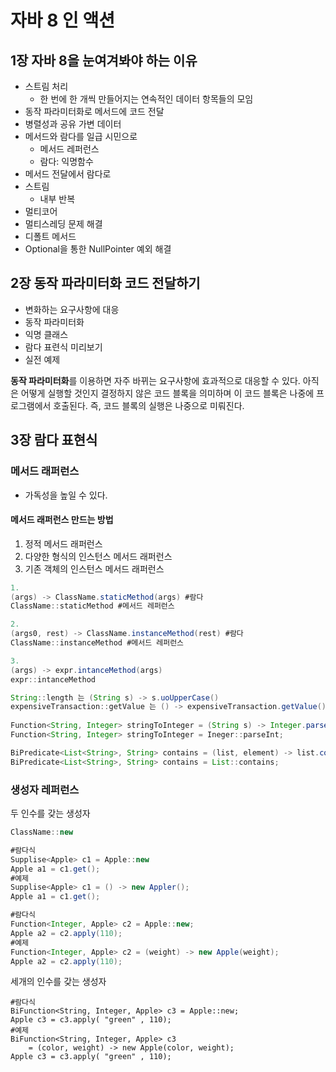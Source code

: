 # 자바 8 인 액션

## 1장 자바 8을 눈여겨봐야 하는 이유

- 스트림 처리
  - 한 번에 한 개씩 만들어지는 연속적인 데이터 항목들의 모임
- 동작 파라미터화로 메서드에 코드 전달
- 병렬성과 공유 가변 데이터
- 메서드와 람다를 일급 시민으로
  - 메서드 레퍼런스
  - 람다: 익명함수
- 메서드 전달에서 람다로
- 스트림
  - 내부 반복
- 멀티코어
- 멀티스레딩 문제 해결
- 디폴트 메서드
- Optional을 통한 NullPointer 예외 해결

## 2장 동작 파라미터화 코드 전달하기

- 변화하는 요구사항에 대응
- 동작 파라미터화
- 익명 클래스
- 람다 표련식 미리보기
- 실전 예제

**동작 파라미터화**를 이용하면 자주 바뀌는 요구사항에 효과적으로 대응할 수 있다.  아직은 어떻게 실행할 것인지 결정하지 않은 코드 블록을 의미하며 이 코드 블록은 나중에 프로그램에서 호출된다. 즉, 코드 블록의 실행은 나중으로 미뤄진다.



## 3장 람다 표현식

### 메서드 래퍼런스

- 가독성을 높일 수 있다.

#### 메서드 래퍼런스 만드는 방법

1. 정적 메서드 래퍼런스
2. 다양한 형식의 인스턴스 메서드 래퍼런스
3. 기존 객체의 인스턴스 메서드 래퍼런스

```java
1.
(args) -> ClassName.staticMethod(args) #람다
ClassName::staticMethod #메서드 레퍼런스

2.
(args0, rest) -> ClassName.instanceMethod(rest) #람다
ClassName::instanceMethod #메서드 레퍼런스

3.
(args) -> expr.intanceMethod(args)
expr::intanceMethod
```

```java
String::length 는 (String s) -> s.uoUpperCase()
expensiveTransaction::getValue 는 () -> expensiveTransaction.getValue()
    
Function<String, Integer> stringToInteger = (String s) -> Integer.parseInt(s);
Function<String, Integer> stringToInteger = Ineger::parseInt;

BiPredicate<List<String>, String> contains = (list, element) -> list.contains(element);
BiPredicate<List<String>, String> contains = List::contains;
```

### 생성자 레퍼런스

두 인수를 갖는 생성자

```java
ClassName::new

#람다식
Supplise<Apple> c1 = Apple::new
Apple a1 = c1.get();
#예제
Supplise<Apple> c1 = () -> new Appler();
Apple a1 = c1.get();

#람다식
Function<Integer, Apple> c2 = Apple::new;
Apple a2 = c2.apply(110);
#예제
Function<Integer, Apple> c2 = (weight) -> new Apple(weight);
Apple a2 = c2.apply(110);
```

세개의 인수를 갖는 생성자

```
#람다식
BiFunction<String, Integer, Apple> c3 = Apple::new;
Apple c3 = c3.apply( "green" , 110);
#예제
BiFunction<String, Integer, Apple> c3 
	= (color, weight) -> new Apple(color, weight);
Apple c3 = c3.apply( "green" , 110);




```

